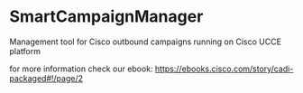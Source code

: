 # SmartCampaignManager
Management tool for Cisco outbound campaigns running on Cisco UCCE platform

for more information check our ebook: https://ebooks.cisco.com/story/cadi-packaged#!/page/2
